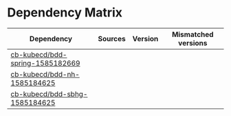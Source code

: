 # Dependency Matrix

Dependency | Sources | Version | Mismatched versions
---------- | ------- | ------- | -------------------
[cb-kubecd/bdd-spring-1585182669](https://github.com/cb-kubecd/bdd-spring-1585182669.git) |  | []() | 
[cb-kubecd/bdd-nh-1585184625](https://github.com/cb-kubecd/bdd-nh-1585184625.git) |  | []() | 
[cb-kubecd/bdd-sbhg-1585184625](https://github.com/cb-kubecd/bdd-sbhg-1585184625.git) |  | []() | 
